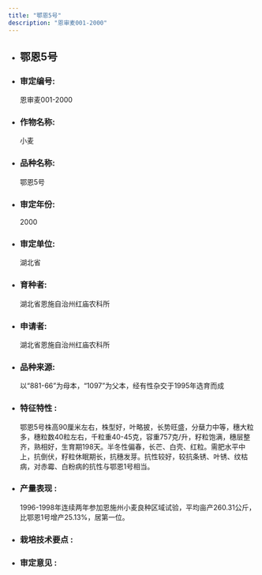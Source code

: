 ```yaml
---
title: "鄂恩5号"
description: "恩审麦001-2000"
---
```

* ## 鄂恩5号
* ###  审定编号:  
   恩审麦001-2000

*  ### 作物名称:  
   小麦

*   ###  品种名称: 
    鄂恩5号

*   ### 审定年份: 
    2000

*   ### 审定单位:  
    湖北省

*   ### 育种者:  
    湖北省恩施自治州红庙农科所

*   ### 申请者:  
    湖北省恩施自治州红庙农科所

*   ### 品种来源:  
    以“881-66”为母本，“1097”为父本，经有性杂交于1995年选育而成

*   ### 特征特性 : 
    鄂恩5号株高90厘米左右，株型好，叶略披，长势旺盛，分蘖力中等，穗大粒多，穗粒数40粒左右，千粒重40-45克，容重757克/升，籽粒饱满，穗层整齐，熟相好，生育期198天。半冬性偏春，长芒、白壳、红粒。需肥水平中上，抗倒伏，籽粒休眠期长，抗穗发芽。抗性较好，较抗条锈、叶锈、纹枯病，对赤霉、白粉病的抗性与鄂恩1号相当。

*   ### 产量表现 : 
    1996-1998年连续两年参加恩施州小麦良种区域试验，平均亩产260.31公斤，比鄂恩1号增产25.13%，居第一位。

*   ### 栽培技术要点 : 
    

*   ### 审定意见 : 
    

